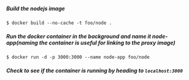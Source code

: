 ##### Build the nodejs image

  `$ docker build --no-cache -t foo/node .`

#####  Run the docker container in the background and name it node-app(naming the container is useful for linking to the proxy image)
 
`$ docker run -d -p 3000:3000 --name node-app foo/node`

##### Check to see if the container is running by heading to `localhost:3000`






 